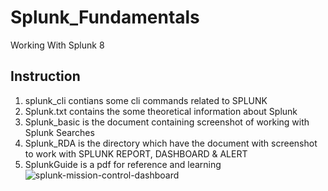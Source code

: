 # Splunk_Fundamentals
Working With Splunk 8
## Instruction
1. splunk_cli contians some cli commands related to SPLUNK 
2. Splunk.txt contains the some theoretical information about Splunk
3. Splunk_basic is the document containing screenshot of working with Splunk Searches
4. Splunk_RDA is the directory which have the document with screenshot to work with SPLUNK REPORT, DASHBOARD & ALERT
5. SplunkGuide is a pdf for reference and learning 
![splunk-mission-control-dashboard](https://user-images.githubusercontent.com/44341534/80226111-96540c00-8669-11ea-967a-50d25025325d.png)
